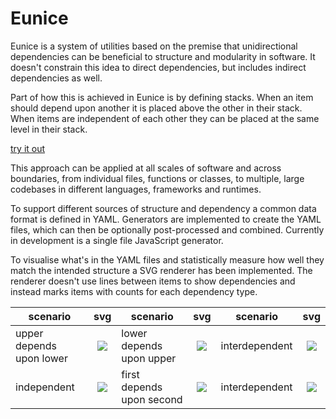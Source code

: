 # Eunice

Eunice is a system of utilities based on the premise that unidirectional dependencies can be beneficial to structure and modularity in software. It doesn't constrain this idea to direct dependencies, but includes indirect dependencies as well.

Part of how this is achieved in Eunice is by defining stacks. When an item should depend upon another it is placed above the other in their stack. When items are independent of each other they can be placed at the same level in their stack.

[try it out](https://devsnicket.github.io/Eunice-harnesses/harness.html)

This approach can be applied at all scales of software and across boundaries, from individual files, functions or classes, to multiple, large codebases in different languages, frameworks and runtimes.

To support different sources of structure and dependency a common data format is defined in YAML. Generators are implemented to create the YAML files, which can then be optionally post-processed and combined. Currently in development is a single file JavaScript generator.

To visualise what's in the YAML files and statistically measure how well they match the intended structure a SVG renderer has been implemented. The renderer doesn't use lines between items to show dependencies and instead marks items with counts for each dependency type.

scenario | svg | scenario | svg | scenario | svg
-------- | :-: | -------- | :-: | -------- | :-:
upper depends</br>upon lower | ![](https://raw.githubusercontent.com/DevSnicket/Eunice/master/Renderer/tests/stack/upper-depends-upon-lower/.svg?sanitize=true) | lower depends</br>upon upper | ![](https://raw.githubusercontent.com/DevSnicket/Eunice/master/Renderer/tests/stack/lower-depends-upon-upper/.svg?sanitize=true) | interdependent | ![](https://raw.githubusercontent.com/DevSnicket/Eunice/master/Renderer/tests/stack/two-interdependent/.svg?sanitize=true)
independent | ![](https://raw.githubusercontent.com/DevSnicket/Eunice/master/Renderer/tests/two/.svg?sanitize=true) | first depends</br>upon second | ![](https://raw.githubusercontent.com/DevSnicket/Eunice/master/Renderer/tests/independency/first-depends-upon-second/.svg?sanitize=true) | interdependent | ![](https://raw.githubusercontent.com/DevSnicket/Eunice/master/Renderer/tests/independency/two-interdependent/.svg?sanitize=true)
